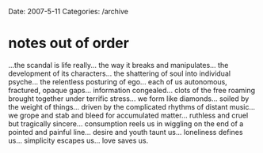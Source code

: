 Date: 2007-5-11
Categories: /archive

# notes out of order

...the scandal is life really... the way it breaks and manipulates... the development of its characters... the shattering of soul into individual psyche... the relentless posturing of ego... each of us autonomous, fractured, opaque gaps... information congealed... clots of the free roaming brought together under terrific stress... we form like diamonds... soiled by the weight of things... driven by the complicated rhythms of distant music... we grope and stab and bleed for accumulated matter... ruthless and cruel but tragically sincere... consumption reels us in wiggling on the end of a pointed and painful line... desire and youth taunt us... loneliness defines us...  simplicity escapes us... love saves us.
